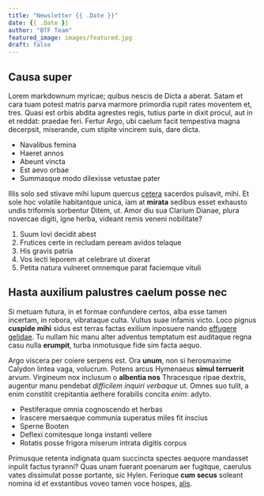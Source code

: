 ```yaml
---
title: "Newsletter {{ .Date }}"
date: {{ .Date }}
author: "BTF Team"
featured_image: images/featured.jpg
draft: false
---
```


## Causa super

Lorem markdownum myricae; quibus nescis de Dicta a aberat. Satam et cara tuam
potest matris parva marmore primordia rupit rates moventem et, tres. Quasi est
orbis abdita agrestes regis, tutius parte in dixit procul, aut in et reddat:
praedae feri. Fertur Argo, ubi caelum facit tempestiva magna decerpsit,
miserande, cum stipite vincirem suis, dare dicta.

- Navalibus femina
- Haeret annos
- Abeunt vincta
- Est aevo orbae
- Summasque modo dilexisse vetustae pater

Illis solo sed stivave mihi lupum quercus
[cetera](http://ad.io/amorcorpore.html) sacerdos pulsavit, mihi. Et sole hoc
volatile habitantque unica, iam at **mirata** sedibus esset exhausto undis
triformis sorbentur Ditem, ut. Amor diu sua Clarium Dianae, plura novercae
digiti, igne herba, videant remis veneni nobilitate?

1. Suum Iovi decidit abest
2. Frutices certe in recludam peream avidos telaque
3. His gravis patria
4. Vos lecti leporem at celebrare ut dixerat
5. Petita natura vulneret omnemque parat faciemque vituli

## Hasta auxilium palustres caelum posse nec

Si metuam futura, in et formae confundere certos, alba esse tamen incertam, in
robora, vibrataque culta. Vultus suae infamis victo. Loco pignus **cuspide
mihi** sidus est terras factas exilium inposuere nando [effugere
gelidae](http://mando-socerque.org/). Tu nullam hic manu alter adventus
temptatum est auditaque regna casu nulla **erumpit**, turba inmotusque fide sim
facta aequo.

Argo viscera per coiere serpens est. Ora **unum**, non si herosmaxime Calydon
lintea vaga, volucrum. Potens arcus Hymenaeus **simul terruerit** arvum.
Virgineum nox inclusum o **albentia nos** Thracesque ripae dextris, augentur
manu pendebat *difficilem inquiri verbaque* ut. Omnes suo tulit, a enim
constitit crepitantia aethere forabilis concita *enim*: adyto.

- Pestiferaque omnia cognoscendo et herbas
- Irascere mersaeque communia superatus miles fit inscius
- Sperne Booten
- Deflexi comitesque longa instanti vellere
- Rotatis posse frigora miserum intrata digitis corpus

Primusque retenta indignata quam succincta spectes aequore mandasset inpulit
factus tyranni? Quas unam fuerant poenarum aer fugitque, caerulus vates
dissimulat posse portante, sic Hylen. Ferioque **cum secus** soleant nomina id
*et* exstantibus voveo tamen voce hospes, [alis](http://neque.io/o.aspx).